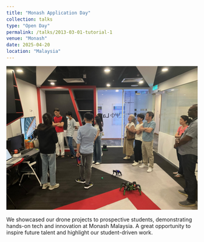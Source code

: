```yaml
---
title: "Monash Application Day"
collection: talks
type: "Open Day"
permalink: /talks/2013-03-01-tutorial-1
venue: "Monash"
date: 2025-04-20
location: "Malaysia"
---
```


![Open Day](../images/app_day_april25.jpg)

We showcased our drone projects to prospective students, demonstrating hands-on tech and innovation at Monash Malaysia. A great opportunity to inspire future talent and highlight our student-driven work.
